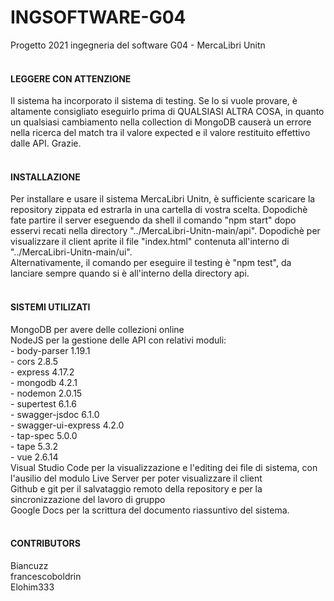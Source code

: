 # INGSOFTWARE-G04
Progetto 2021 ingegneria del software G04 - MercaLibri Unitn
<br/>
<br/>
<h4>LEGGERE CON ATTENZIONE</h4>
Il sistema ha incorporato il sistema di testing. Se lo si vuole provare, è altamente consigliato eseguirlo prima di QUALSIASI ALTRA COSA, in quanto un qualsiasi cambiamento nella collection di MongoDB causerà un errore nella ricerca del match tra il valore expected e il valore restituito effettivo dalle API. Grazie.
<br/>
<br/>
<h4>INSTALLAZIONE</h4>
Per installare e usare il sistema MercaLibri Unitn, è sufficiente scaricare la repository zippata ed estrarla in una cartella di vostra scelta. Dopodichè fate partire il server eseguendo da shell il comando "npm start" dopo esservi recati nella directory "../MercaLibri-Unitn-main/api". Dopodichè per visualizzare il client aprite il file "index.html" contenuta all'interno di "../MercaLibri-Unitn-main/ui".
<br/>
Alternativamente, il comando per eseguire il testing è "npm test", da lanciare sempre quando si è all'interno della directory api.
<br/>
<br/>
<h4>SISTEMI UTILIZATI</h4>
MongoDB per avere delle collezioni online
<br/>
NodeJS per la gestione delle API con relativi moduli:
    <br/>
    - body-parser 1.19.1
    <br/>
    - cors 2.8.5
    <br/>
    - express 4.17.2
    <br/>
    - mongodb 4.2.1
    <br/>
    - nodemon 2.0.15
    <br/>
    - supertest 6.1.6
<br/>
- swagger-jsdoc 6.1.0
<br/>
- swagger-ui-express 4.2.0
<br/>
- tap-spec 5.0.0
<br/>
- tape 5.3.2
<br/>
- vue 2.6.14
<br/>
Visual Studio Code per la visualizzazione e l'editing dei file di sistema, con l'ausilio del modulo Live Server per poter visualizzare il client
<br/>
Github e git per il salvataggio remoto della repository e per la sincronizzazione del lavoro di gruppo
<br/>
Google Docs per la scrittura del documento riassuntivo del sistema.
<br/>
<br/>
<h4>CONTRIBUTORS</h4>
Biancuzz
<br/>
francescoboldrin
<br/>
Elohim333
<br/>
